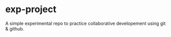 # exp-project
A simple experimental repo to practice collaborative developement using git &amp; github.
